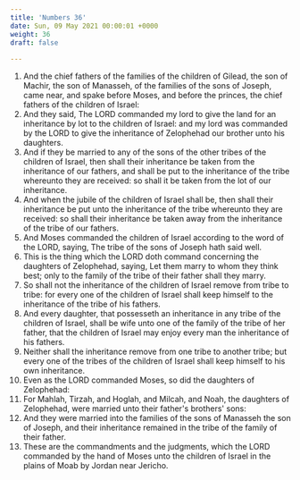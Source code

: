 ```yaml
---
title: 'Numbers 36'
date: Sun, 09 May 2021 00:00:01 +0000
weight: 36
draft: false
  
---
```


1. And the chief fathers of the families of the children of Gilead, the son of Machir, the son of Manasseh, of the families of the sons of Joseph, came near, and spake before Moses, and before the princes, the chief fathers of the children of Israel:
2. And they said, The LORD commanded my lord to give the land for an inheritance by lot to the children of Israel: and my lord was commanded by the LORD to give the inheritance of Zelophehad our brother unto his daughters.
3. And if they be married to any of the sons of the other tribes of the children of Israel, then shall their inheritance be taken from the inheritance of our fathers, and shall be put to the inheritance of the tribe whereunto they are received: so shall it be taken from the lot of our inheritance.
4. And when the jubile of the children of Israel shall be, then shall their inheritance be put unto the inheritance of the tribe whereunto they are received: so shall their inheritance be taken away from the inheritance of the tribe of our fathers.
5. And Moses commanded the children of Israel according to the word of the LORD, saying, The tribe of the sons of Joseph hath said well.
6. This is the thing which the LORD doth command concerning the daughters of Zelophehad, saying, Let them marry to whom they think best; only to the family of the tribe of their father shall they marry.
7. So shall not the inheritance of the children of Israel remove from tribe to tribe: for every one of the children of Israel shall keep himself to the inheritance of the tribe of his fathers.
8. And every daughter, that possesseth an inheritance in any tribe of the children of Israel, shall be wife unto one of the family of the tribe of her father, that the children of Israel may enjoy every man the inheritance of his fathers.
9. Neither shall the inheritance remove from one tribe to another tribe; but every one of the tribes of the children of Israel shall keep himself to his own inheritance.
10. Even as the LORD commanded Moses, so did the daughters of Zelophehad:
11. For Mahlah, Tirzah, and Hoglah, and Milcah, and Noah, the daughters of Zelophehad, were married unto their father's brothers' sons:
12. And they were married into the families of the sons of Manasseh the son of Joseph, and their inheritance remained in the tribe of the family of their father.
13. These are the commandments and the judgments, which the LORD commanded by the hand of Moses unto the children of Israel in the plains of Moab by Jordan near Jericho.
